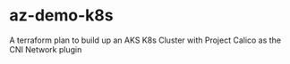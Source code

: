 # az-demo-k8s

A terraform plan to build up an AKS K8s Cluster with Project Calico as the CNI Network plugin
